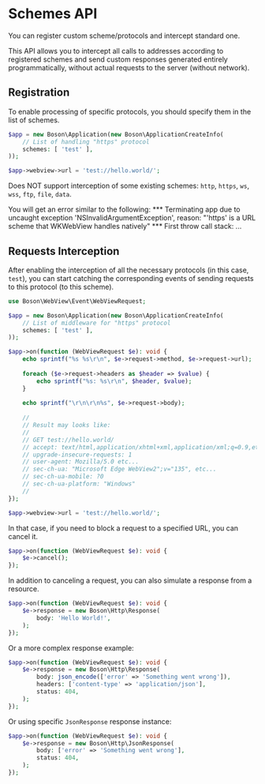 # Schemes API

<show-structure for="chapter" depth="2"/>

You can register custom scheme/protocols and intercept standard one.

This API allows you to intercept all calls to addresses according to 
registered schemes and send custom responses generated entirely 
programmatically, without actual requests to the server (without network).

## Registration
<secondary-label ref="macos-limitations"/>

To enable processing of specific protocols, you should specify
them in the list of schemes.

```php
$app = new Boson\Application(new Boson\ApplicationCreateInfo(
    // List of handling "https" protocol
    schemes: [ 'test' ],
));

$app->webview->url = 'test://hello.world/';
```

<tabs>
<tab title="MacOS/WebKit">
<warning>
Does NOT support interception of some existing schemes:
<code>http</code>, <code>https</code>, <code>ws</code>, <code>wss</code>, 
<code>ftp</code>, <code>file</code>, <code>data</code>.

You will get an error similar to the following:
<code-block>
*** Terminating app due to uncaught 
    exception 'NSInvalidArgumentException', reason: "'https' is a URL 
    scheme that WKWebView handles natively"
*** First throw call stack:
    ...
</code-block>
</warning>
</tab>
</tabs>

## Requests Interception

After enabling the interception of all the necessary protocols (in this
case, `test`), you can start catching the corresponding events of sending
requests to this protocol (to this scheme).

```php
use Boson\WebView\Event\WebViewRequest;

$app = new Boson\Application(new Boson\ApplicationCreateInfo(
    // List of middleware for "https" protocol
    schemes: [ 'test' ],
));

$app->on(function (WebViewRequest $e): void {
    echo sprintf("%s %s\r\n", $e->request->method, $e->request->url);
    
    foreach ($e->request->headers as $header => $value) {
        echo sprintf("%s: %s\r\n", $header, $value);
    }
    
    echo sprintf("\r\n\r\n%s", $e->request->body);
    
    //
    // Result may looks like:
    //
    // GET test://hello.world/
    // accept: text/html,application/xhtml+xml,application/xml;q=0.9,etc...
    // upgrade-insecure-requests: 1
    // user-agent: Mozilla/5.0 etc...
    // sec-ch-ua: "Microsoft Edge WebView2";v="135", etc...
    // sec-ch-ua-mobile: ?0
    // sec-ch-ua-platform: "Windows"
    //
});

$app->webview->url = 'test://hello.world/';
```

In that case, if you need to block a request to a specified URL,
you can cancel it.

```php
$app->on(function (WebViewRequest $e): void {
    $e->cancel();
});
```

In addition to canceling a request, you can also simulate a
response from a resource.

```php
$app->on(function (WebViewRequest $e): void {
    $e->response = new Boson\Http\Response(
        body: 'Hello World!',
    );
});
```

Or a more complex response example:

```php
$app->on(function (WebViewRequest $e): void {
    $e->response = new Boson\Http\Response(
        body: json_encode(['error' => 'Something went wrong']),
        headers: ['content-type' => 'application/json'],
        status: 404,
    );
});
```

Or using specific `JsonResponse` response instance:

```php
$app->on(function (WebViewRequest $e): void {
    $e->response = new Boson\Http\JsonResponse(
        body: ['error' => 'Something went wrong'],
        status: 404,
    );
});
```